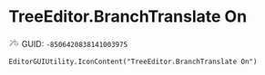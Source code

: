 # TreeEditor.BranchTranslate On
![](/img/TreeEditor.BranchTranslate%20On.png)
GUID: `-8506420838141003975`
```
EditorGUIUtility.IconContent("TreeEditor.BranchTranslate On")
```
